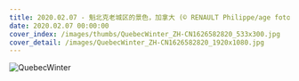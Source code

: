 ```yaml
---
title: 2020.02.07 - 魁北克老城区的景色，加拿大 (© RENAULT Philippe/age fotostock)
date: 2020.02.07 00:00:00
cover_index: /images/thumbs/QuebecWinter_ZH-CN1626582820_533x300.jpg
cover_detail: /images/QuebecWinter_ZH-CN1626582820_1920x1080.jpg
---
```


![QuebecWinter](/images/QuebecWinter_ZH-CN1626582820_1920x1080.jpg)
